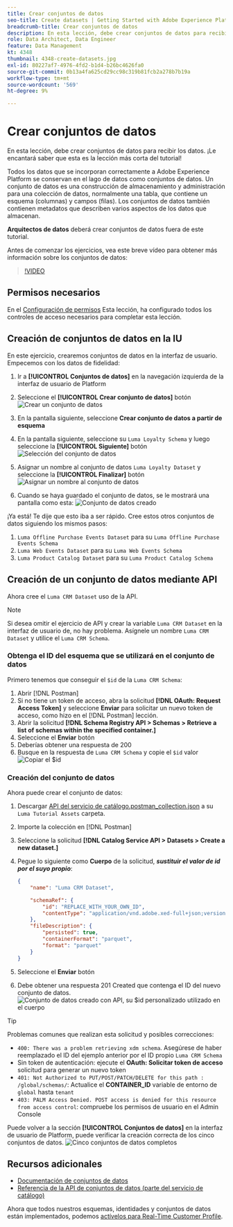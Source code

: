 ```yaml
---
title: Crear conjuntos de datos
seo-title: Create datasets | Getting Started with Adobe Experience Platform for Data Architects and Data Engineers
breadcrumb-title: Crear conjuntos de datos
description: En esta lección, debe crear conjuntos de datos para recibir los datos.
role: Data Architect, Data Engineer
feature: Data Management
kt: 4348
thumbnail: 4348-create-datasets.jpg
exl-id: 80227af7-4976-4fd2-b1d4-b26bc4626fa0
source-git-commit: 0b13a4fa625cd29cc98c319b81fcb2a278b7b19a
workflow-type: tm+mt
source-wordcount: '569'
ht-degree: 9%

---
```


# Crear conjuntos de datos

<!--15min-->

En esta lección, debe crear conjuntos de datos para recibir los datos. ¡Le encantará saber que esta es la lección más corta del tutorial!

Todos los datos que se incorporan correctamente a Adobe Experience Platform se conservan en el lago de datos como conjuntos de datos. Un conjunto de datos es una construcción de almacenamiento y administración para una colección de datos, normalmente una tabla, que contiene un esquema (columnas) y campos (filas). Los conjuntos de datos también contienen metadatos que describen varios aspectos de los datos que almacenan.

**Arquitectos de datos** deberá crear conjuntos de datos fuera de este tutorial.

Antes de comenzar los ejercicios, vea este breve vídeo para obtener más información sobre los conjuntos de datos:
>[!VIDEO](https://video.tv.adobe.com/v/27269?quality=12&learn=on)

## Permisos necesarios

En el [Configuración de permisos](configure-permissions.md) Esta lección, ha configurado todos los controles de acceso necesarios para completar esta lección.

<!--
* Permission items **[!UICONTROL Data Management]** > **[!UICONTROL View Datasets]** and **[!UICONTROL Manage Datasets]**
* Permission item **[!UICONTROL Sandboxes]** > `Luma Tutorial`
* User-role access to the `Luma Tutorial Platform` product profile
* Developer-role access to the `Luma Tutorial Platform` product profile (for API)
-->

## Creación de conjuntos de datos en la IU

En este ejercicio, crearemos conjuntos de datos en la interfaz de usuario. Empecemos con los datos de fidelidad:

1. Ir a **[!UICONTROL Conjuntos de datos]** en la navegación izquierda de la interfaz de usuario de Platform
1. Seleccione el **[!UICONTROL Crear conjunto de datos]** botón
   ![Crear un conjunto de datos](assets/datasets-createDataset.png)

1. En la pantalla siguiente, seleccione **Crear conjunto de datos a partir de esquema**
1. En la pantalla siguiente, seleccione su `Luma Loyalty Schema` y luego seleccione la **[!UICONTROL Siguiente]** botón
   ![Selección del conjunto de datos](assets/datasets-selectSchema.png)

1. Asignar un nombre al conjunto de datos `Luma Loyalty Dataset` y seleccione la **[!UICONTROL Finalizar]** botón
   ![Asignar un nombre al conjunto de datos](assets/datasets-nameDataset.png)
1. Cuando se haya guardado el conjunto de datos, se le mostrará una pantalla como esta:
   ![Conjunto de datos creado](assets/datasets-created.png)

¡Ya está! Te dije que esto iba a ser rápido. Cree estos otros conjuntos de datos siguiendo los mismos pasos:

1. `Luma Offline Purchase Events Dataset` para su `Luma Offline Purchase Events Schema`
1. `Luma Web Events Dataset` para su `Luma Web Events Schema`
1. `Luma Product Catalog Dataset` para su `Luma Product Catalog Schema`


## Creación de un conjunto de datos mediante API

Ahora cree el `Luma CRM Dataset` uso de la API.

>[!NOTE]
>
>Si desea omitir el ejercicio de API y crear la variable `Luma CRM Dataset` en la interfaz de usuario de, no hay problema. Asígnele un nombre `Luma CRM Dataset` y utilice el `Luma CRM Schema`.

### Obtenga el ID del esquema que se utilizará en el conjunto de datos

Primero tenemos que conseguir el `$id` de la `Luma CRM Schema`:

1. Abrir [!DNL Postman]
1. Si no tiene un token de acceso, abra la solicitud **[!DNL OAuth: Request Access Token]** y seleccione **Enviar** para solicitar un nuevo token de acceso, como hizo en el [!DNL Postman] lección.
1. Abrir la solicitud **[!DNL Schema Registry API > Schemas > Retrieve a list of schemas within the specified container.]**
1. Seleccione el **Enviar** botón
1. Deberías obtener una respuesta de 200
1. Busque en la respuesta de `Luma CRM Schema` y copie el `$id` valor
   ![Copiar el $id](assets/dataset-crm-getSchemaId.png)

### Creación del conjunto de datos

Ahora puede crear el conjunto de datos:

1. Descargar [API del servicio de catálogo.postman_collection.json](https://raw.githubusercontent.com/adobe/experience-platform-postman-samples/master/apis/experience-platform/Catalog%20Service%20API.postman_collection.json) a su `Luma Tutorial Assets` carpeta.
1. Importe la colección en [!DNL Postman]
1. Seleccione la solicitud **[!DNL Catalog Service API > Datasets > Create a new dataset.]**
1. Pegue lo siguiente como **Cuerpo** de la solicitud, ***sustituir el valor de id por el suyo propio***:

   ```json
   {
       "name": "Luma CRM Dataset",
   
       "schemaRef": {
           "id": "REPLACE_WITH_YOUR_OWN_ID",
           "contentType": "application/vnd.adobe.xed-full+json;version=1"
       },
       "fileDescription": {
           "persisted": true,
           "containerFormat": "parquet",
           "format": "parquet"
       }
   }
   ```

1. Seleccione el **Enviar** botón
1. Debe obtener una respuesta 201 Created que contenga el ID del nuevo conjunto de datos.
   ![Conjunto de datos creado con API, su $id personalizado utilizado en el cuerpo](assets/datasets-crm-created.png)

>[!TIP]
>
> Problemas comunes que realizan esta solicitud y posibles correcciones:
>
> * `400: There was a problem retrieving xdm schema`. Asegúrese de haber reemplazado el ID del ejemplo anterior por el ID propio `Luma CRM Schema`
> * Sin token de autenticación: ejecute el **OAuth: Solicitar token de acceso** solicitud para generar un nuevo token
> * `401: Not Authorized to PUT/POST/PATCH/DELETE for this path : /global/schemas/`: Actualice el **CONTAINER_ID** variable de entorno de `global` hasta `tenant`
> * `403: PALM Access Denied. POST access is denied for this resource from access control`: compruebe los permisos de usuario en el Admin Console


Puede volver a la sección **[!UICONTROL Conjuntos de datos]** en la interfaz de usuario de Platform, puede verificar la creación correcta de los cinco conjuntos de datos.
![Cinco conjuntos de datos completos](assets/datasets-allComplete.png)


## Recursos adicionales

* [Documentación de conjuntos de datos](https://experienceleague.adobe.com/docs/experience-platform/catalog/datasets/overview.html?lang=es)
* [Referencia de la API de conjuntos de datos (parte del servicio de catálogo)](https://www.adobe.io/experience-platform-apis/references/catalog/#tag/Datasets)

Ahora que todos nuestros esquemas, identidades y conjuntos de datos están implementados, podemos [actívelos para Real-Time Customer Profile](enable-profiles.md).
